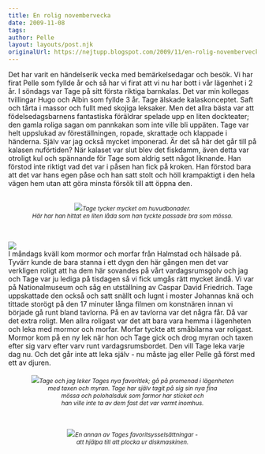 ```yaml
---
title: En rolig novembervecka
date: 2009-11-08
tags: 	
author: Pelle
layout: layouts/post.njk
originalUrl: https://nejtupp.blogspot.com/2009/11/en-rolig-novembervecka.html
---
```


Det har varit en händelserik vecka med bemärkelsedagar och besök. Vi har firat Pelle som fyllde år och så har vi firat att vi nu har bott i vår lägenhet i 2 år. I söndags var Tage på sitt första riktiga barnkalas. Det var min kollegas tvillingar Hugo och Albin som fyllde 3 år. Tage älskade kalaskonceptet. Saft och tårta i massor och fullt med skojiga leksaker. Men det allra bästa var att födelsedagsbarnens fantastiska föräldrar spelade upp en liten dockteater; den gamla roliga sagan om pannkakan som inte ville bli uppäten. Tage var helt uppslukad av föreställningen, ropade, skrattade och klappade i händerna. Själv var jag också mycket imponerad. Är det så här det går till på kalasen nuförtiden? När kalaset var slut blev det fiskdamm, även detta var otroligt kul och spännande för Tage som aldrig sett något liknande. Han förstod inte riktigt vad det var i påsen han fick på kroken. Han förstod bara att det var hans egen påse och han satt stolt och höll krampaktigt i den hela vägen hem utan att göra minsta försök till att öppna den.<br><br><div style="text-align: center;"><img src="../../../../img/_MG_8941_1024pix.jpg"><span style="font-size:85%;"><span style="font-style: italic;">Tage tycker mycket om huvudbonader.<br>Här har han hittat en liten låda som han tyckte passade bra som mössa.<br><br><br><br></span></span></div><img src="../../../../img/_MG_8925_1024pix.jpg"><br>I måndags kväll kom mormor och morfar från Halmstad och hälsade på. Tyvärr kunde de bara stanna i ett dygn den här gången men det var verkligen roligt att ha dem här sovandes på vårt vardagsrumsgolv och jag och Tage var ju lediga på tisdagen så vi fick umgås rätt mycket ändå. Vi var på Nationalmuseum och såg en utställning av Caspar David Friedrich. Tage uppskattade den också och satt snällt och lugnt i moster Johannas knä och tittade storögt på den 17 minuter långa filmen om konstnären innan vi började gå runt bland tavlorna. På en av tavlorna var det några får. Då var det extra roligt. Men allra roligast var det att bara vara hemma i lägenheten och leka med mormor och morfar. Morfar tyckte att småbilarna var roligast. Mormor kom på en ny lek när hon och Tage gick och drog myran och taxen efter sig varv efter varv runt vardagsrumsbordet. Den vill Tage leka varje dag nu. Och det går inte att leka själv - nu måste jag eller Pelle gå först med ett av djuren.<br><br><div style="text-align: center;"><img src="../../../../img/_MG_8968_1024pix.jpg"><span style="font-size:85%;"><span style="font-style: italic;">Tage och jag leker Tages nya favoritlek; gå på promenad i lägenheten<br> med taxen och myran. Tage har själv tagit på sig sin nya fina<br> mössa och polohalsduk som farmor har stickat och<br> han ville inte ta av dem fast det var varmt inomhus.<br><br><br><br></span></span></div><div style="text-align: center;"><img src="../../../../img/_MG_8965_1024pix.jpg"><span style="font-size:85%;"><span style="font-style: italic;">En annan av Tages favoritsysselsättningar -<br>att hjälpa till att plocka ur diskmaskinen. </span><br></span></div>
<!-- no comments on this post -->